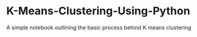 # K-Means-Clustering-Using-Python

A simple notebook outlining the basic process behind K means clustering
